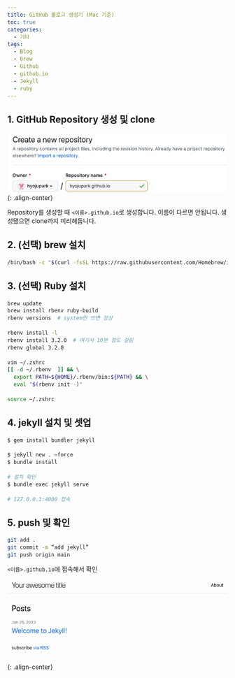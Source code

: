 ```yaml
---
title: GitHub 블로그 생성기 (Mac 기준)
toc: true
categories:
  - 기타
tags:
  - Blog
  - brew
  - Github
  - github.io
  - Jekyll
  - ruby
---
```


## **1. GitHub Repository 생성 및 clone**

![](/assets/images/posts/2023-1-26-create-github-blog/img-1.png){: .align-center}

Repository를 생성할 때 `<이름>.github.io`로 생성합니다. 이름이 다르면 안됩니다. 생성됐으면 clone까지 미리해둡니다.

## **2. (선택) brew 설치**

```bash
/bin/bash -c "$(curl -fsSL https://raw.githubusercontent.com/Homebrew/install/HEAD/install.sh)"
```

## **3. (선택) Ruby 설치**

```bash
brew update
brew install rbenv ruby-build
rbenv versions  # system만 뜨면 정상

rbenv install -l
rbenv install 3.2.0  # 여기서 10분 정도 걸림
rbenv global 3.2.0

vim ~/.zshrc
[[ -d ~/.rbenv  ]] && \
  export PATH=${HOME}/.rbenv/bin:${PATH} && \
  eval "$(rbenv init -)"

source ~/.zshrc
```

## **4. jekyll 설치 및 셋업**

```bash
$ gem install bundler jekyll

$ jekyll new . —force
$ bundle install

# 설치 확인
$ bundle exec jekyll serve

# 127.0.0.1:4000 접속
```

## **5. push 및 확인**

```bash
git add .
git commit -m “add jekyll”
git push origin main
```

`<이름>.github.io`에 접속해서 확인

![](/assets/images/posts/2023-1-26-create-github-blog/img-2.png){: .align-center}
 